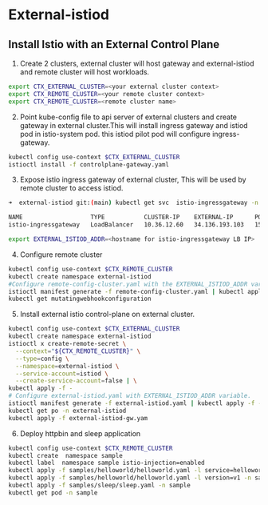 # External-istiod




## Install Istio with an External Control Plane

1. Create 2 clusters, external cluster will host gateway and external-istiod and remote cluster will host workloads.

```sh
export CTX_EXTERNAL_CLUSTER=<your external cluster context>
export CTX_REMOTE_CLUSTER=<your remote cluster context>
export CTX_REMOTE_CLUSTER=<remote cluster name>
```


2. Point kube-config file to api server of external clusters and create gateway in external cluster.This will install ingress gateway and istiod pod in istio-system pod. this istiod pilot pod will configure ingress-gateway.

```sh
kubectl config use-context $CTX_EXTERNAL_CLUSTER
istioctl install -f controlplane-gateway.yaml

```

3. Expose istio ingress gateway of external cluster, This will be used by remote cluster to access istiod.

```sh
➜  external-istiod git:(main) kubectl get svc  istio-ingressgateway -n istio-system

NAME                   TYPE           CLUSTER-IP    EXTERNAL-IP      PORT(S)                                           AGE
istio-ingressgateway   LoadBalancer   10.36.12.60   34.136.193.103   15021:32584/TCP,15012:32618/TCP,15017:32015/TCP   3h48m

export EXTERNAL_ISTIOD_ADDR=<hostname for istio-ingressgateway LB IP>
```

4. Configure remote cluster

```sh
kubectl config use-context $CTX_REMOTE_CLUSTER
kubectl create namespace external-istiod
#Configure remote-config-cluster.yaml with the EXTERNAL_ISTIOD_ADDR variable.
istioctl manifest generate -f remote-config-cluster.yaml | kubectl apply -f -
kubectl get mutatingwebhookconfiguration
```

5. Install external istio control-plane on external cluster.

```sh
kubectl config use-context $CTX_EXTERNAL_CLUSTER
kubectl create namespace external-istiod
istioctl x create-remote-secret \
  --context="${CTX_REMOTE_CLUSTER}" \
  --type=config \
  --namespace=external-istiod \
  --service-account=istiod \
  --create-service-account=false | \
kubectl apply -f - 
# Configure external-istiod.yaml with EXTERNAL_ISTIOD_ADDR variable.
istioctl manifest generate -f external-istiod.yaml | kubectl apply -f -
kubectl get po -n external-istiod 
kubectl apply -f external-istiod-gw.yam
```



6. Deploy httpbin and sleep application

```sh
kubectl config use-context $CTX_REMOTE_CLUSTER
kubectl create  namespace sample
kubectl label  namespace sample istio-injection=enabled
kubectl apply -f samples/helloworld/helloworld.yaml -l service=helloworld -n sample 
kubectl apply -f samples/helloworld/helloworld.yaml -l version=v1 -n sample 
kubectl apply -f samples/sleep/sleep.yaml -n sample 
kubectl get pod -n sample 
```
